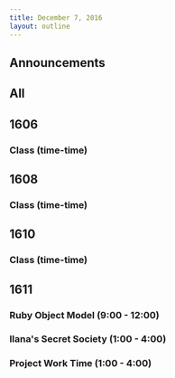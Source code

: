 ```yaml
---
title: December 7, 2016
layout: outline
---
```




## Announcements


## All

## 1606

### Class (time-time)

## 1608

### Class (time-time)

## 1610

### Class (time-time)

## 1611

### Ruby Object Model (9:00 - 12:00)

### Ilana's Secret Society (1:00 - 4:00)

### Project Work Time (1:00 - 4:00)
